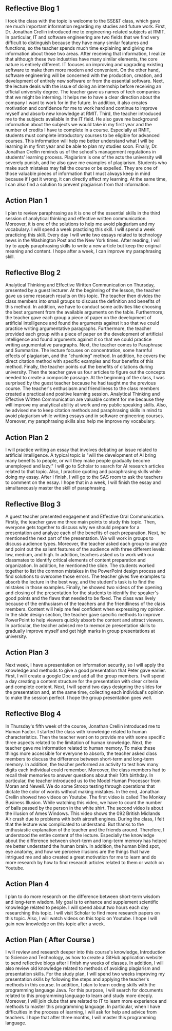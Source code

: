 
## Reflective Blog 1

I took the class with the topic is welcome to the SSE&T class, which gave me much important information regarding my studies and future work. First, Dr. Jonathan Crellin introduced me to engineering-related subjects at RMIT. In particular, IT and software engineering are two fields that we find very difficult to distinguish because they have many similar features and functions, so the teacher spends much time explaining and giving me information about those two areas. After receiving that information, I realize that although these two industries have many similar elements, the core nature is entirely different. IT focuses on improving and upgrading existing software to make them more modern and convenient.
On the other hand, software engineering will be concerned with the production, creation, and development of entirely new software or from the essential software. Next, the lecture deals with the issue of doing an internship before receiving an official university degree. The teacher gave us names of tech companies that we might be interning. It helps me to have a clear direction about the company I want to work for in the future. In addition, it also creates motivation and confidence for me to work hard and continue to improve myself and absorb new knowledge at RMIT. Third, the teacher introduced me to the subjects available in the IT field. He also gave me background information about the subjects we would take in my first year and the number of credits I have to complete in a course. Especially at RMIT, students must complete introductory courses to be eligible for advanced courses. This information will help me better understand what I will be learning in my first year and be able to plan my studies soon. Finally, Dr. Jonathan Crellin reminds us of the school's management regulations in students' learning process. Plagiarism is one of the acts the university will severely punish, and he also gave me examples of plagiarism. Students who make such mistakes may fail the course or be expelled. They are one of those valuable pieces of information that I must always keep in mind because if I get it wrong, it can directly affect my learning. At the same time, I can also find a solution to prevent plagiarism from that information.

## Action Plan 1


I plan to review paraphrasing as it is one of the essential skills in the third session of analytical thinking and effective written communication. Moreover, it is one of the solutions to help me avoid plagiarism and my vocabulary. I will spend a week practicing this skill. I will spend a week practicing this skill. Every day I will write two essays related to technology news in the Washington Post and the New York times. After reading, I will try to apply paraphrasing skills to write a new article but keep the original meaning and content. I hope after a week, I can improve my paraphrasing skill.


## Reflective Blog 2

Analytical Thinking and Effective Written Communication on Thursday, presented by a guest lecturer. At the beginning of the lesson, the teacher gave us some research results on this topic. The teacher then divides the class members into small groups to discuss the definition and benefits of this method. In addition, we have to conduct some activities like choosing the best argument from the available arguments on the table. Furthermore, the teacher gave each group a piece of paper on the development of artificial intelligence and found the arguments against it so that we could practice writing argumentative paragraphs.
Furthermore, the teacher provided each group with a piece of paper on the development of artificial intelligence and found arguments against it so that we could practice writing argumentative paragraphs. Next, the teacher comes to Paraphrase and Summarize. The lecture focuses on concentration, some harmful effects of plagiarism, and the "chunking" method. In addition, he covers the direct citation method with specific examples and four benefits of this method. Finally, the teacher points out the benefits of citations during university. Then the teacher gave us four articles to figure out the concepts needed to create a composite passage. At the beginning of the class, I was surprised by the guest teacher because he had taught me the previous course. The teacher's enthusiasm and friendliness to the class members created a practical and positive learning session. Analytical Thinking and Effective Written Communication are valuable content for me because they will improve my analytical ability at work and my public speaking skills. Also, he advised me to keep citation methods and paraphrasing skills in mind to avoid plagiarism while writing essays and in software engineering courses. Moreover, my paraphrasing skills also help me improve my vocabulary.



## Action Plan 2

I will practice writing an essay that involves debating an issue related to artificial intelligence. A typical topic is "will the development of AI bring many benefits to people, or will they make people gradually become unemployed and lazy." I will go to Scholar to search for AI research articles related to that topic. Also, I practice quoting and paraphrasing skills while doing my essay. After I finish, I will go to the SAS room to ask the teachers to comment on the essay. I hope that in a week, I will finish the essay and simultaneously master the skill of paraphrasing.


## Reflective Blog 3

A guest teacher presented engagement and Effective Oral Communication. Firstly, the teacher gave me three main points to study this topic. 
Then, everyone gets together to discuss why we should prepare for a presentation and analyze each of the benefits of each preparation. Next, he mentioned the next part of the presentation. We will work in groups to discuss audience types.
Moreover, the teacher asked each group to analyze and point out the salient features of the audience with three different levels: low, medium, and high. In addition, teachers asked us to work with our classmates to identify critical elements of content preparation and organization. In addition, he mentioned the slide. The students worked together to list the common mistakes in the PowerPoint design process and find solutions to overcome those errors. The teacher gives five examples to absorb the lecture in the best way, and the student's task is to find the mistakes in those examples. Finally, he showed two videos of the opening and closing of the presentation for the students to identify the speaker's good points and the flaws that needed to be fixed. The class was lively because of the enthusiasm of the teachers and the friendliness of the class members. Content will help me feel confident when expressing my opinion. In the slide design section, the teacher gave specific methods to improve PowerPoint to help viewers quickly absorb the content and attract viewers. In particular, the teacher advised me to memorize presentation skills to gradually improve myself and get high marks in group presentations at university.



## Action Plan 3

Next week, I have a presentation on information security, so I will apply the knowledge and methods to give a good presentation that Peter gave earlier. First, I will create a google Doc and add all the group members. I will spend a day creating a content structure for the presentation with clear criteria and complete content. Next, I will spend two days designing the slides for the presentation and, at the same time, collecting each individual's opinion to make the session perfect. I hope the group presentation goes well.


## Reflective Blog 4

In Thursday's fifth week of the course, Jonathan Crellin introduced me to Human Factor. I started the class with knowledge related to human characteristics. Then the teacher went on to provide me with some specific three aspects related to the limitation of human knowledge. Next, the teacher gave me information related to human memory. To make these things more accessible for everyone to absorb, the teacher asked class members to discuss the difference between short-term and long-term memory. In addition, the teacher performed an activity to test how many digits each individual could remember.
Moreover, the class members had to recall their memories to answer questions about their 10th birthday. In particular, the teacher introduced us to the Model Human Processor from Moran and Newell. We do some Stroop testing through operations that dictate the color of words without making mistakes. In the end, Jonathan Crellin showed two videos on Youtube. The first video is called The Monkey Business Illusion. While watching this video, we have to count the number of balls passed by the person in the white shirt. The second video is about the illusion of Ames Windows. This video shows the 092 British Midlands Air crash due to problems with both aircraft engines. During the class, I felt that the lecture was complicated to understand. But thanks to the enthusiastic explanation of the teacher and the friends around. Therefore, I understood the entire content of the lecture. Especially the knowledge about the difference between short-term and long-term memory has helped me better understand the human brain. In addition, the human blind spot, eye anatomy, and how we perceive illusions are the things that have intrigued me and also created a great motivation for me to learn and do more research by how to find research articles related to them or watch on Youtube.


## Action Plan 4

I plan to do more research on the difference between short-term wisdom and long-term wisdom. My goal is to enhance and supplement scientific knowledge related to people. I will spend about two hours each day researching this topic. I will visit Scholar to find more research papers on this topic. Also, I will watch videos on this topic on Youtube. I hope I will gain new knowledge on this topic after a week.



## Action Plan ( After Course )

I will review and research deeper into this course's knowledge, Introduction to Science and Technology, as how to create a GitHub application website to send reflective blogs after I finish my weeks of classes. In addition, I will also review old knowledge related to methods of avoiding plagiarism and presentation skills. For the study plan, I will spend two weeks improving my presentation skills by following the steps and applying the teacher's methods in this course. In addition, I plan to learn coding skills with the programming language Java. For this purpose, I will search for documents related to this programming language to learn and study more deeply.
Moreover, I will join clubs that are related to IT to learn more experience and methods to master this programming language. In particular, when I have difficulties in the process of learning, I will ask for help and advice from teachers. I hope that after three months, I will master this programming language.





